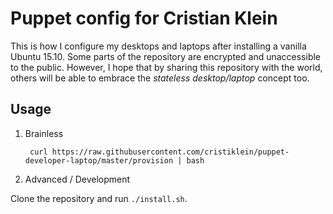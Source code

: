 # Puppet config for Cristian Klein

This is how I configure my desktops and laptops after installing a vanilla Ubuntu 15.10. Some parts of the repository are encrypted and unaccessible to the public. However, I hope that by sharing this repository with the world, others will be able to embrace the _stateless desktop/laptop_ concept too.

## Usage

1. Brainless

        curl https://raw.githubusercontent.com/cristiklein/puppet-developer-laptop/master/provision | bash

2. Advanced / Development

  Clone the repository and run `./install.sh`.

